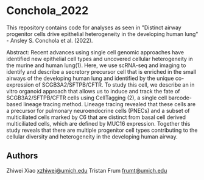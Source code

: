 # Conchola_2022

This repository contains code for analyses as seen in "Distinct airway progenitor cells drive epithelial heterogeneity in the developing human lung" - Ansley S. Conchola et al. (2022).

Abstract: Recent advances using single cell genomic approaches have identified new epithelial cell types and uncovered cellular heterogeneity in the murine and human lung(1). Here, we use scRNA-seq and imaging to identify and describe a secretory precursor cell that is enriched in the small airways of the developing human lung and identified by the unique co-expression of SCGB3A2/SFTPB/CFTR. To study this cell, we describe an in vitro organoid approach that allows us to induce and track the fate of SCGB3A2/SFTPB/CFTR cells using CellTagging (2), a single cell barcode-based lineage tracing method. Lineage tracing revealed that these cells are a precursor for pulmonary neuroendocrine cells (PNECs) and a subset of multiciliated cells marked by C6 that are distinct from basal cell derived multiciliated cells, which are defined by MUC16 expression. Together this study reveals that there are multiple progenitor cell types contributing to the cellular diversity and heterogeneity in the developing human airway.

## Authors
Zhiwei Xiao xzhiwei@umich.edu
Tristan Frum frumt@umich.edu
